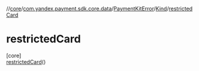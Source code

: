 //[core](../../../../../index.md)/[com.yandex.payment.sdk.core.data](../../../index.md)/[PaymentKitError](../../index.md)/[Kind](../index.md)/[restrictedCard](index.md)

# restrictedCard

[core]\
[restrictedCard](index.md)()
